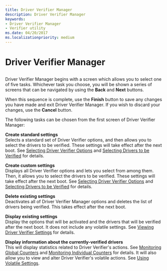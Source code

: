 ```yaml
---
title: Driver Verifier Manager
description: Driver Verifier Manager
keywords:
- Driver Verifier Manager
- Verifier utility
ms.date: 04/20/2017
ms.localizationpriority: medium
---
```


# Driver Verifier Manager


## <span id="ddk_driver_verifier_manager_windows_xp_and_later__tools"></span><span id="DDK_DRIVER_VERIFIER_MANAGER_WINDOWS_XP_AND_LATER__TOOLS"></span>


Driver Verifier Manager begins with a screen which allows you to select one of five tasks. Whichever task you choose, you will be shown a series of screens that can be navigated by using the **Back** and **Next** buttons.

When this sequence is complete, use the **Finish** button to save any changes you have made and exit Driver Verifier Manager. If you wish to discard your changes, use the **Cancel** button.

The following tasks can be chosen from the first screen of Driver Verifier Manager:

<span id="Create_standard_settings_______"></span><span id="create_standard_settings_______"></span><span id="CREATE_STANDARD_SETTINGS_______"></span>**Create standard settings**   
Selects a standard set of Driver Verifier options, and then allows you to select the drivers to be verified. These settings will take effect after the next boot. See [Selecting Driver Verifier Options](selecting-driver-verifier-options.md) and [Selecting Drivers to be Verified](selecting-drivers-to-be-verified.md) for details.

<span id="Create_custom_settings_______"></span><span id="create_custom_settings_______"></span><span id="CREATE_CUSTOM_SETTINGS_______"></span>**Create custom settings**   
Displays all Driver Verifier options and lets you select from among them. Then, it allows you to select the drivers to be verified. These settings will take effect after the next boot. See [Selecting Driver Verifier Options](selecting-driver-verifier-options.md) and [Selecting Drivers to be Verified](selecting-drivers-to-be-verified.md) for details.

<span id="Delete_existing_settings_______"></span><span id="delete_existing_settings_______"></span><span id="DELETE_EXISTING_SETTINGS_______"></span>**Delete existing settings**   
Deactivates all of Driver Verifier Manager options and deletes the list of drivers being verified. This takes effect after the next boot.

<span id="Display_existing_settings_______"></span><span id="display_existing_settings_______"></span><span id="DISPLAY_EXISTING_SETTINGS_______"></span>**Display existing settings**   
Display the options that will be activated and the drivers that will be verified after the next boot. It does not include any volatile settings. See [Viewing Driver Verifier Settings](viewing-driver-verifier-settings.md) for details.

<span id="Display_information_about_the_currently-verified_drivers_______"></span><span id="display_information_about_the_currently-verified_drivers_______"></span><span id="DISPLAY_INFORMATION_ABOUT_THE_CURRENTLY-VERIFIED_DRIVERS_______"></span>**Display information about the currently-verified drivers**   
This will display statistics related to Driver Verifier's actions. See [Monitoring Global Counters](monitoring-global-counters.md) and [Monitoring Individual Counters](monitoring-individual-counters.md) for details. It will also allow you to view and alter Driver Verifier's volatile actions. See [Using Volatile Settings](using-volatile-settings.md).

 

 





